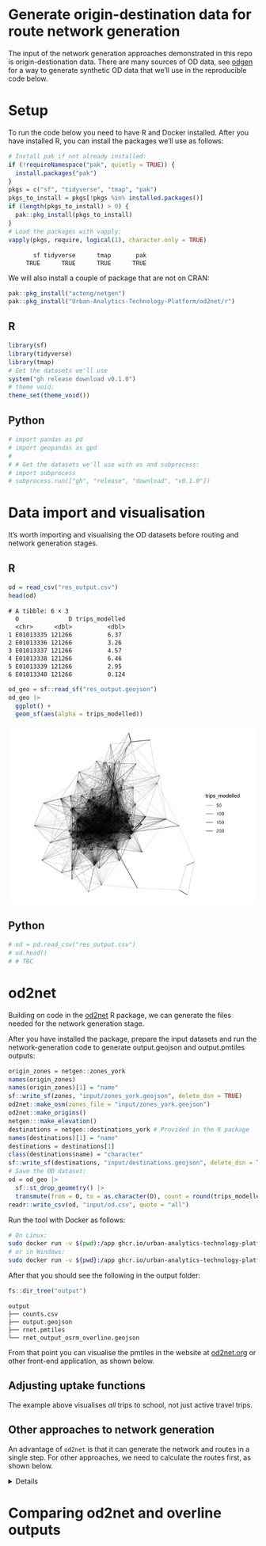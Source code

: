 # Generate origin-destination data for route network generation


The input of the network generation approaches demonstrated in this repo
is origin-destionation data. There are many sources of OD data, see
[odgen](odgen.qmd) for a way to generate synthetic OD data that we’ll
use in the reproducible code below.

# Setup

To run the code below you need to have R and Docker installed. After you
have installed R, you can install the packages we’ll use as follows:

``` r
# Install pak if not already installed:
if (!requireNamespace("pak", quietly = TRUE)) {
  install.packages("pak")
}
pkgs = c("sf", "tidyverse", "tmap", "pak")
pkgs_to_install = pkgs[!pkgs %in% installed.packages()]
if (length(pkgs_to_install) > 0) {
  pak::pkg_install(pkgs_to_install)
}
# Load the packages with vapply:
vapply(pkgs, require, logical(1), character.only = TRUE)
```

           sf tidyverse      tmap       pak 
         TRUE      TRUE      TRUE      TRUE 

We will also install a couple of package that are not on CRAN:

``` r
pak::pkg_install("acteng/netgen")
pak::pkg_install("Urban-Analytics-Technology-Platform/od2net/r")
```

<div class="panel-tabset" group="language">

## R

``` r
library(sf)
library(tidyverse)
library(tmap)
# Get the datasets we'll use
system("gh release download v0.1.0")
# theme void:
theme_set(theme_void())
```

## Python

``` python
# import pandas as pd
# import geopandas as gpd
# 
# # Get the datasets we'll use with os and subprocess:
# import subprocess
# subprocess.run(["gh", "release", "download", "v0.1.0"])
```

</div>

# Data import and visualisation

It’s worth importing and visualising the OD datasets before routing and
network generation stages.

<div class="panel-tabset" group="language">

## R

``` r
od = read_csv("res_output.csv")
head(od)
```

    # A tibble: 6 × 3
      O              D trips_modelled
      <chr>      <dbl>          <dbl>
    1 E01013335 121266          6.37 
    2 E01013336 121266          3.26 
    3 E01013337 121266          4.57 
    4 E01013338 121266          6.46 
    5 E01013339 121266          2.95 
    6 E01013340 121266          0.124

``` r
od_geo = sf::read_sf("res_output.geojson")
od_geo |>
  ggplot() +
  geom_sf(aes(alpha = trips_modelled))
```

![](README_files/figure-commonmark/desire-lines-r-1.png)

## Python

``` python
# od = pd.read_csv("res_output.csv")
# od.head()
# # TBC
```

</div>

# od2net

Building on code in the
[od2net](https://urban-analytics-technology-platform.github.io/od2net/r/)
R package, we can generate the files needed for the network generation
stage.

After you have installed the package, prepare the input datasets and run
the network-generation code to generate output.geojson and
output.pmtiles outputs:

``` r
origin_zones = netgen::zones_york
names(origin_zones)
names(origin_zones)[1] = "name"
sf::write_sf(zones, "input/zones_york.geojson", delete_dsn = TRUE)
od2net::make_osm(zones_file = "input/zones_york.geojson")
od2net::make_origins()
netgen:::make_elevation()
destinations = netgen::destinations_york # Provided in the R package
names(destinations)[1] = "name"
destinations = destinations[1]
class(destinations$name) = "character"
sf::write_sf(destinations, "input/destinations.geojson", delete_dsn = TRUE)
# Save the OD dataset:
od = od_geo |>
  sf::st_drop_geometry() |>
  transmute(from = O, to = as.character(D), count = round(trips_modelled))
readr::write_csv(od, "input/od.csv", quote = "all")
```

Run the tool with Docker as follows:

``` bash
# On Linux:
sudo docker run -v $(pwd):/app ghcr.io/urban-analytics-technology-platform/od2net:main /app/config.json
# or in Windows:
sudo docker run -v ${pwd}:/app ghcr.io/urban-analytics-technology-platform/od2net:main /app/config.json
```

After that you should see the following in the output folder:

``` r
fs::dir_tree("output")
```

    output
    ├── counts.csv
    ├── output.geojson
    ├── rnet.pmtiles
    └── rnet_output_osrm_overline.geojson

From that point you can visualise the pmtiles in the website at
[od2net.org](https://od2net.org) or other front-end application, as
shown below.

## Adjusting uptake functions

The example above visualises *all* trips to school, not just active
travel trips.

## Other approaches to network generation

An advantage of `od2net` is that it can generate the network and routes
in a single step. For other approaches, we need to calculate the routes
first, as shown below.

<details>

# Routing

There are many ways to calculate routes. The simplest in many cases will
be to calculate them with a routing engine. Let’s do that with
interfaces to the OSRM routing engine in the first instance. Note: if
you use the `od2net` approach, you can do the routing and network
generation stage in a single step, see below for more on that.

## OSRM: basic

``` r
od_geo_top_100 = od_geo |>
  slice_max(trips_modelled, n = 100) 
```

``` r
routes_osrm_minimal = stplanr::route(
  l = od_geo_top_100,
  route_fun = stplanr::route_osrm,
  osrm.profile = "foot"
)
```

``` r
routes_osrm_minimal |>
  ggplot() +
  geom_sf(alpha = 0.3, size = 9)
```

![](README_files/figure-commonmark/osrm-basic-1.png)

## Locally hosted OSRM

We can spin-up a local OSRM server to calculate routes as
[follows](https://github.com/Project-OSRM/osrm-backend#using-docker):

``` r
location = osmextract::oe_match(
  od_geo_top_100 |> sf::st_union()
)
osmextract::oe_download(
    location$url,
    file_basename = "osm.pbf",
    download_directory = "."
)
```

Then with the system shell:

``` bash
docker run -t -v "${PWD}:/data" ghcr.io/project-osrm/osrm-backend osrm-extract -p /opt/car.lua /data/geofabrik_osm.pbf || echo "osrm-extract failed"
docker run -t -v "${PWD}:/data" ghcr.io/project-osrm/osrm-backend osrm-extract -p /opt/car.lua /data/geofrabik_osm.osm.pbf || echo "osrm-extract failed"
```

That should generate something like:

    [2024-08-27T15:00:31.786775132] [info] Expansion: 766813 nodes/sec and 382310 edges/sec
    [2024-08-27T15:00:31.786776903] [info] To prepare the data for routing, run: ./osrm-contract "/data/geofabrik_osm"
    [2024-08-27T15:00:31.836550204] [info] RAM: peak bytes used: 532934656

Note the process used 532934656 bytes (532.9 MB) of RAM.

Then:

``` bash
docker run -t -v "${PWD}:/data" ghcr.io/project-osrm/osrm-backend osrm-partition /data/geofabrik_osm.osrm || echo "osrm-partition failed"
docker run -t -v "${PWD}:/data" ghcr.io/project-osrm/osrm-backend osrm-customize /data/geofabrik_osm.osrm || echo "osrm-customize failed"
docker run -t -i -p 5000:5000 -v "${PWD}:/data" ghcr.io/project-osrm/osrm-backend osrm-routed --algorithm mld /data/geofabrik_osm
```

Check it is alive as follows:

``` r
system('curl "http://127.0.0.1:5000/route/v1/driving/13.388860,52.517037;13.385983,52.496891?steps=true"')
```

Now we can run all the routes:

``` r
routes_osrm_2 = stplanr::route(
  l = od_geo,
  route_fun = stplanr::route_osrm,
  osrm.profile = "foot",
  osrm.server = "http://127.0.0.1:5000/"
)
```

``` r
sf::write_sf(routes_osrm_2, "routes_osrm_2.geojson", delete_dsn = TRUE) 
system("gh release upload v0.1.0 routes_osrm_2.geojson")
```

Let’s visualise the routes:

``` r
routes_osrm_2 |>
  ggplot() +
  geom_sf(alpha = 0.3, size = 9)
```

![](README_files/figure-commonmark/osrm-locally-hosted-1.png)

# Network generation

## Overline

The `overline()` function in the R package stplanr is one way to to
generate route networks:

``` r
names(routes_osrm_2)
```

    [1] "O"              "D"              "trips_modelled" "route_number"  
    [5] "distance"       "duration"       "geometry"      

``` r
rnet = stplanr::overline(routes_osrm_2, attrib = "trips_modelled")
plot(rnet)
```

![](README_files/figure-commonmark/rnet-overline-basic-1.png)

A disadvantage of this approach is that it’s computational
resource-intensive and takes a long time. An in-progress is `od2net`.

</details>

# Comparing od2net and overline outputs
